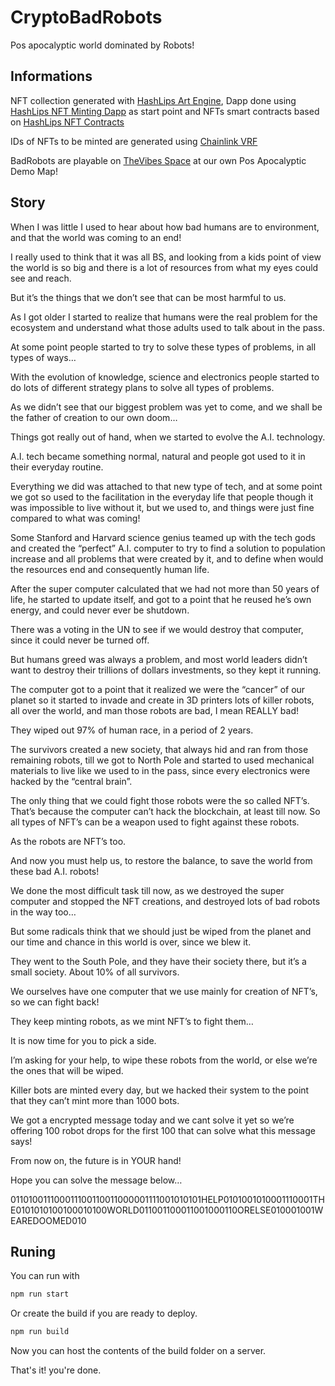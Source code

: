 # CryptoBadRobots

Pos apocalyptic world dominated by Robots!

## Informations

NFT collection generated with [HashLips Art Engine](https://github.com/HashLips/hashlips_art_engine), Dapp done using [HashLips NFT Minting Dapp](https://github.com/HashLips/hashlips_nft_minting_dapp) as start point and NFTs smart contracts based on [HashLips NFT Contracts](https://github.com/HashLips/hashlips_nft_contract)

IDs of NFTs to be minted are generated using [Chainlink VRF](https://docs.chain.link/docs/chainlink-vrf/v1/)

BadRobots are playable on [TheVibes Space](https://thevibes--space-crypto.ipns.dweb.link/#/badrobots-v0) at our own Pos Apocalyptic Demo Map!

## Story

When I was little I used to hear about how bad humans are to environment, and that the world was coming to an end!

I really used to think that it was all BS, and looking from a kids point of view the world is so big and there is a lot of resources from what my eyes could see and reach.

But it’s the things that we don’t see that can be most harmful to us.

As I got older I started to realize that humans were the real problem for the ecosystem and understand what those adults used to talk about in the pass.

At some point people started to try to solve these types of problems, in all types of ways…

With the evolution of knowledge, science and electronics people started to do lots of different strategy plans to solve all types of problems.

As we didn’t see that our biggest problem was yet to come, and we shall be the father of creation to our own doom…

Things got really out of hand, when we started to evolve the A.I. technology.

A.I. tech became something normal, natural and people got used to it in their everyday routine.

Everything we did was attached to that new type of tech, and at some point we got so used to the facilitation in the everyday life that people though it was impossible to live without it, but we used to, and things were just fine compared to what was coming!

Some Stanford and Harvard science genius teamed up with the tech gods and created the “perfect” A.I. computer to try to find a solution to population increase and all problems that were created by it, and to define when would the resources end and consequently human life.

After the super computer calculated that we had not more than 50 years of life, he started to update itself, and got to a point that he reused he’s own energy, and could never ever be shutdown.

There was a voting in the UN to see if we would destroy that computer, since it could never be turned off.

But humans greed was always a problem, and most world leaders didn’t want to destroy their trillions of dollars investments, so they kept it running.

The computer got to a point that it realized we were the “cancer” of our planet so it started to invade and create in 3D printers lots of killer robots, all over the world, and man those robots are bad, I mean REALLY bad!

They wiped out 97% of human race, in a period of 2 years.

The survivors created a new society, that always hid and ran from those remaining robots, till we got to North Pole and started to used mechanical materials to live like we used to in the pass, since every electronics were hacked by the “central brain”.

The only thing that we could fight those robots were the so called NFT’s.
That’s because the computer can’t hack the blockchain, at least till now.
So all types of NFT’s can be a weapon used to fight against these robots.

As the robots are NFT’s too.

And now you must help us, to restore the balance, to save the world from these bad A.I. robots!

We done the most difficult task till now, as we destroyed the super computer and stopped the NFT creations, and destroyed lots of bad robots in the way too…

But some radicals think that we should just be wiped from the planet and our time and chance in this world is over, since we blew it.

They went to the South Pole, and they have their society there, but it’s a small society.
About 10% of all survivors.

We ourselves have one computer that we use mainly for creation of NFT’s, so we can fight back!

They keep minting robots, as we mint NFT’s to fight them…

It is now time for you to pick a side.

I’m asking for your help, to wipe these robots from the world, or else we’re the ones that will be wiped.

Killer bots are minted every day, but we hacked their system to the point that they can’t mint more than 1000 bots.

We got a encrypted message today and we cant solve it yet so we’re offering 100 robot drops for the first 100 that can solve what this message says!

From now on, the future is in YOUR hand!

Hope you can solve the message below…

011010011100011100110011000001111001010101HELP0101001010001110001THE0101010100100010100WORLD011001100011001000110ORELSE010001001WEAREDOOMED010


## Runing

You can run with

```sh
npm run start
```

Or create the build if you are ready to deploy.

```sh
npm run build
```

Now you can host the contents of the build folder on a server.

That's it! you're done.
